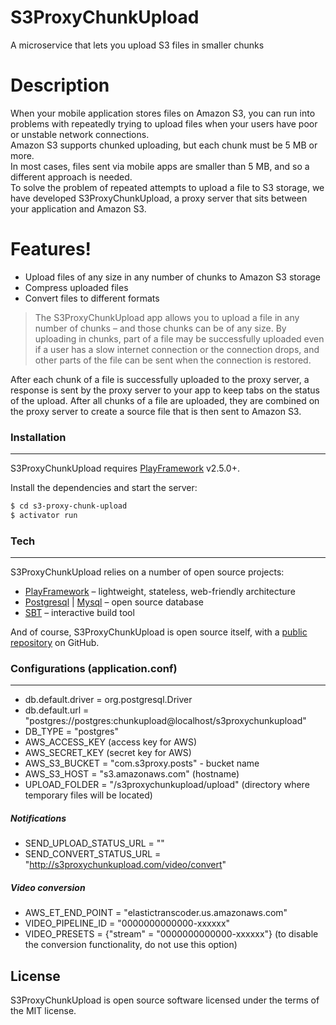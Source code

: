 # S3ProxyChunkUpload

A microservice that lets you upload S3 files in smaller chunks
# Description

When your mobile application stores files on Amazon S3, 
you can run into problems with repeatedly trying to upload files when your users have poor or unstable network connections. <br/>
Amazon S3 supports chunked uploading, but each chunk must be 5 MB or more. <br/>
In most cases, files sent via mobile apps are smaller than 5 MB, and so a different approach is needed.  <br/>
To solve the problem of repeated attempts to upload a file to S3 storage, we have developed S3ProxyChunkUpload, 
a proxy server that sits between your application and Amazon S3.

# Features!


  - Upload files of any size in any number of chunks to Amazon S3 storage
  - Compress uploaded files
  - Convert files to different formats


> The S3ProxyChunkUpload app allows you to upload a file in any number of chunks – 
> and those chunks can be of any size.
> By uploading in chunks, part of a file may be successfully uploaded
> even if a user has a slow internet connection or the connection drops,
> and other parts of the file can be sent when the connection is restored.

 
After each chunk of a file is successfully uploaded to the proxy server, 
a response is sent by the proxy server to your app to keep tabs on the status of the upload. 
After all chunks of a file are uploaded, they are combined on the proxy server to create a source file that is then sent to Amazon S3.


### Installation
---
S3ProxyChunkUpload requires [PlayFramework](https://www.playframework.com/) v2.5.0+.

Install the dependencies and start the server:

```sh
$ cd s3-proxy-chunk-upload
$ activator run
```

### Tech
---

S3ProxyChunkUpload relies on a number of open source projects:

* [PlayFramework] – lightweight, stateless, web-friendly architecture
* [Postgresql] | [Mysql] – open source database
* [SBT] – interactive build tool

And of course, S3ProxyChunkUpload is open source itself, with a [public repository][s3proxychunkupload]
 on GitHub.

   
   ### Configurations (application.conf)
   ---
  - db.default.driver = org.postgresql.Driver
  - db.default.url = "postgres://postgres:chunkupload@localhost/s3proxychunkupload"
  - DB_TYPE = "postgres"
  - AWS_ACCESS_KEY (access key for AWS)
  - AWS_SECRET_KEY (secret key for AWS)
  - AWS_S3_BUCKET = "com.s3proxy.posts" - bucket name
  - AWS_S3_HOST  = "s3.amazonaws.com" (hostname)
  - UPLOAD_FOLDER  = "/s3proxychunkupload/upload" (directory where temporary files will be located)
  ##### Notifications
 - SEND_UPLOAD_STATUS_URL  = ""
 - SEND_CONVERT_STATUS_URL = "http://s3proxychunkupload.com/video/convert"
  ##### Video conversion
 - AWS_ET_END_POINT        = "elastictranscoder.us.amazonaws.com"
 - VIDEO_PIPELINE_ID       = "0000000000000-xxxxxx"
 - VIDEO_PRESETS           = {"stream" = "0000000000000-xxxxxx"} (to disable the conversion functionality, do not use this option)
 
 
## License

S3ProxyChunkUpload is open source software licensed under the terms of the MIT license.

[//]: # (These are reference links used)


   [s3proxychunkupload]: <https://github.com/webinerds/s3-proxy-chunk-upload>
   [PlayFramework]: <https://www.playframework.com/>
   [Postgresql]: <https://www.postgresql.org/>
   [Mysql]: <https://www.mysql.com/>
   [SBT]: <http://www.scala-sbt.org/>
   
